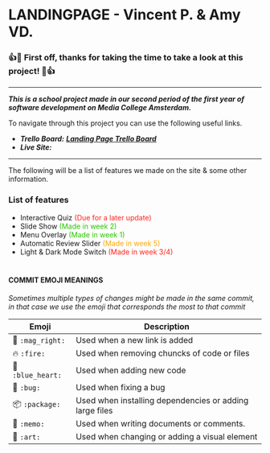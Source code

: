 # ****LANDINGPAGE - Vincent P. & Amy VD.****

### 👍🎉 First off, thanks for taking the time to take a look at this project! 🎉👍

---
***This is a school project made in our second period of the first year of software development on Media College Amsterdam.***

To navigate through this project you can use the following useful links.
* ***Trello Board:*** *__[Landing Page Trello Board]__*
* ***Live Site:***

---
The following will be a list of features we made on the site & some other information.
### ****List of features****
* Interactive Quiz <span style="color:#FF2319">(Due for a later update)</span>
* Slide Show <span style="color:#27C400">(Made in week 2)</span>
* Menu Overlay <span style="color:#27C400">(Made in week 1)</span>
* Automatic Review Slider <span style="color:#FFA600">(Made in week 5)</span>
* Light & Dark Mode Switch <span style="color:#FF2319">(Made in week 3/4)</span>

[Landing Page Trello Board]: https://trello.com/b/PJkzGkD8/f1m2-landing-page-amy-vincent

#
#### ****COMMIT EMOJI MEANINGS****
*Sometimes multiple types of changes might be made in the same commit, in that case we use the emoji that corresponds the most to that commit* 

| Emoji                    | Description |
| -----------              | ----------- |
| 🔎 ```:mag_right:```          | Used when a new link is added |
| 🔥  ```:fire:```               | Used when removing chuncks of code or files |
| 💙 ```:blue_heart:```         | Used when adding new code |
| 🐛 ```:bug:```                | Used when fixing a bug |
| 📦 ```:package:```            | Used when installing dependencies or adding large files |
| 📝 ```:memo:```               | Used when writing documents or comments. |
| 🎨 ```:art:```                | Used when changing or adding a visual element |
